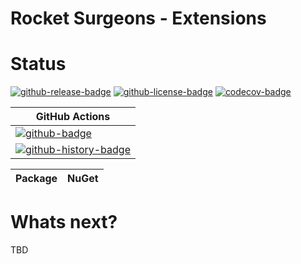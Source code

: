 # Rocket Surgeons - Extensions

# Status

<!-- badges -->
[![github-release-badge]][github-release]
[![github-license-badge]][github-license]
[![codecov-badge]][codecov]
<!-- badges -->

<!-- history badges -->
| GitHub Actions |
| -------------- |
| [![github-badge]][github] |
| [![github-history-badge]][github] |
<!-- history badges -->

<!-- nuget packages -->
| Package | NuGet |
| ------- | ----- |
<!-- nuget packages -->

# Whats next?

TBD

<!-- generated references -->
[github-release]: https://github.com/RocketSurgeonsGuild/Extensions/releases/latest
[github-release-badge]: https://img.shields.io/github/release/RocketSurgeonsGuild/Extensions.svg?logo=github&style=flat "Latest Release"
[github-license]: https://github.com/RocketSurgeonsGuild/Extensions/blob/master/LICENSE
[github-license-badge]: https://img.shields.io/github/license/RocketSurgeonsGuild/Extensions.svg?style=flat "License"
[codecov]: https://codecov.io/gh/RocketSurgeonsGuild/Extensions
[codecov-badge]: https://img.shields.io/codecov/c/github/RocketSurgeonsGuild/Extensions.svg?color=E03997&label=codecov&logo=codecov&logoColor=E03997&style=flat "Code Coverage"
[github]: https://github.com/RocketSurgeonsGuild/Extensions/actions?query=workflow%3Aci
[github-badge]: https://img.shields.io/github/workflow/status/RocketSurgeonsGuild/Extensions/ci.svg?label=github&logo=github&color=b845fc&logoColor=b845fc&style=flat "GitHub Actions Status"
[github-history-badge]: https://buildstats.info/github/chart/RocketSurgeonsGuild/Extensions?includeBuildsFromPullRequest=false "GitHub Actions History"
<!-- generated references -->

<!-- nuke-data
github:
  owner: RocketSurgeonsGuild
  repository: Extensions
-->
